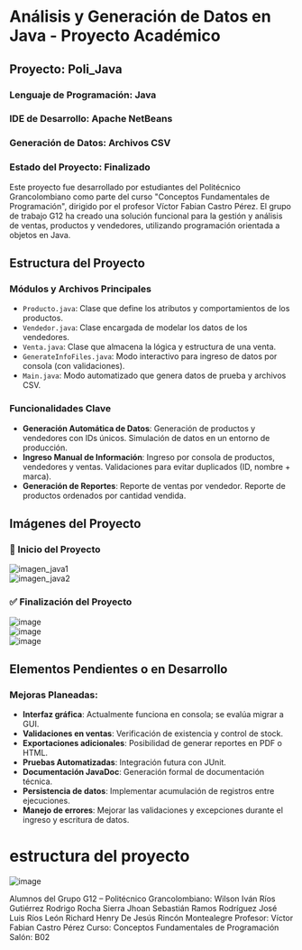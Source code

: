 # Análisis y Generación de Datos en Java - Proyecto Académico
## Proyecto: Poli_Java  
### Lenguaje de Programación: Java  
### IDE de Desarrollo: Apache NetBeans  
### Generación de Datos: Archivos CSV  
### Estado del Proyecto: Finalizado

Este proyecto fue desarrollado por estudiantes del Politécnico Grancolombiano como parte del curso "Conceptos Fundamentales de Programación", dirigido por el profesor Víctor Fabian Castro Pérez. El grupo de trabajo G12 ha creado una solución funcional para la gestión y análisis de ventas, productos y vendedores, utilizando programación orientada a objetos en Java.

## Estructura del Proyecto

### Módulos y Archivos Principales
- `Producto.java`: Clase que define los atributos y comportamientos de los productos.
- `Vendedor.java`: Clase encargada de modelar los datos de los vendedores.
- `Venta.java`: Clase que almacena la lógica y estructura de una venta.
- `GenerateInfoFiles.java`: Modo interactivo para ingreso de datos por consola (con validaciones).
- `Main.java`: Modo automatizado que genera datos de prueba y archivos CSV.

### Funcionalidades Clave

- **Generación Automática de Datos**: Generación de productos y vendedores con IDs únicos. Simulación de datos en un entorno de producción.
- **Ingreso Manual de Información**: Ingreso por consola de productos, vendedores y ventas. Validaciones para evitar duplicados (ID, nombre + marca).
- **Generación de Reportes**: Reporte de ventas por vendedor. Reporte de productos ordenados por cantidad vendida.

## Imágenes del Proyecto

### 🔧 Inicio del Proyecto
![imagen_java1](https://github.com/user-attachments/assets/b726c044-fe94-4524-bfb4-2254396d624c)  
![imagen_java2](https://github.com/user-attachments/assets/6ab44118-23ab-4114-8162-2a0da2d4b6d6)

### ✅ Finalización del Proyecto
![image](https://github.com/user-attachments/assets/b310baad-f973-4b08-ae0b-800f77f8551f)  
![image](https://github.com/user-attachments/assets/a1af0f0d-34b2-48b2-8ebf-7cf2a098b207)  
![image](https://github.com/user-attachments/assets/a3dea322-7921-431a-8e23-2f475bba160f)

## Elementos Pendientes o en Desarrollo

### Mejoras Planeadas:
- **Interfaz gráfica**: Actualmente funciona en consola; se evalúa migrar a GUI.
- **Validaciones en ventas**: Verificación de existencia y control de stock.
- **Exportaciones adicionales**: Posibilidad de generar reportes en PDF o HTML.
- **Pruebas Automatizadas**: Integración futura con JUnit.
- **Documentación JavaDoc**: Generación formal de documentación técnica.
- **Persistencia de datos**: Implementar acumulación de registros entre ejecuciones.
- **Manejo de errores**: Mejorar las validaciones y excepciones durante el ingreso y escritura de datos.

# estructura del proyecto
![image](https://github.com/user-attachments/assets/359c54f3-661f-4187-ac38-4b30270a8d6a)

Alumnos del Grupo G12 – Politécnico Grancolombiano:
Wilson Iván Ríos Gutiérrez
Rodrigo Rocha Sierra
Jhoan Sebastián Ramos Rodríguez
José Luis Ríos León
Richard Henry De Jesús Rincón Montealegre
Profesor: Víctor Fabian Castro Pérez
Curso: Conceptos Fundamentales de Programación
Salón: B02
